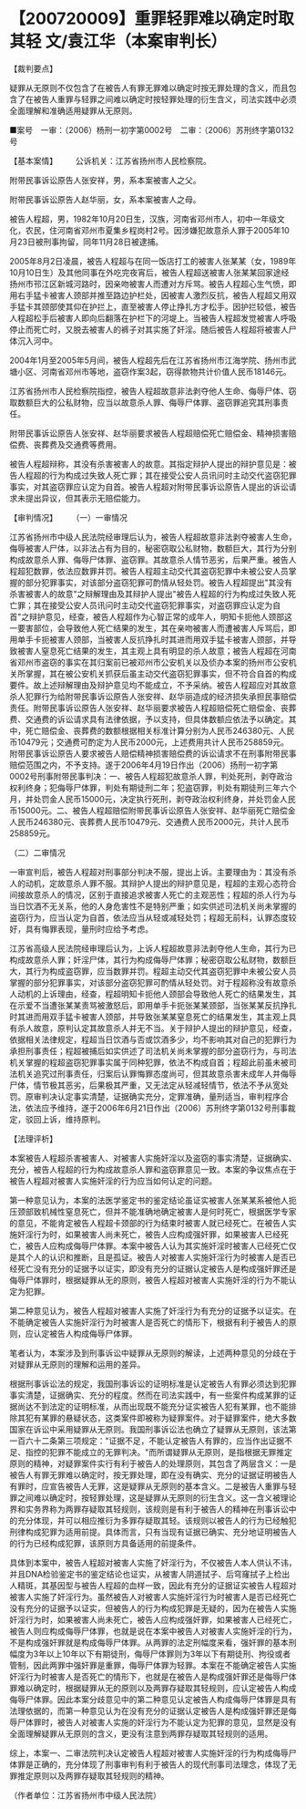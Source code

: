 # 【200720009】重罪轻罪难以确定时取其轻 文/袁江华（本案审判长）

【裁判要点】

疑罪从无原则不仅包含了在被告人有罪无罪难以确定时按无罪处理的含义，而且包含了在被告人重罪与轻罪之间难以确定时按轻罪处理的衍生含义，司法实践中必须全面理解和准确适用疑罪从无原则。

■案号　一审：（2006）杨刑一初字第0002号　二审：（2006）苏刑终字第0132号

【基本案情】 　　公诉机关：江苏省扬州市人民检察院。

附带民事诉讼原告人张安祥，男，系本案被害人之父。

附带民事诉讼原告人赵华丽，女，系本案被害人之母。

被告人程超，男，1982年10月20日生，汉族，河南省邓州市人，初中一年级文化，农民，住河南省邓州市夏集乡程岗村2号。因涉嫌犯故意杀人罪于2005年10月23日被刑事拘留，同年11月28日被逮捕。

2005年8月2日凌晨，被告人程超与在同一饭店打工的被害人张某某（女，1989年10月10日生）及其他同事在外吃完夜宵后，被告人程超送被害人张某某回家途经扬州市邗江区新城河路时，因亲吻被害人而遭对方斥骂。被告人程超心生气愤，即用右手猛卡被害人颈部并推至路边护栏处，因被害人激烈反抗，被告人程超又用双手猛卡其颈部使其仰在护拦上，直至被害人停止挣扎方才松手。因护拦较低，被告人程超松手后被害人即向后翻落在护栏下的河堤上。当被告人程超发觉被害人呼吸停止而死亡时，又脱去被害人的裤子对其实施了奸淫。随后被告人程超将被害人尸体沉入河中。

2004年1月至2005年5月间，被告人程超先后在江苏省扬州市江海学院、扬州市武塘小区、河南省邓州市等地，盗窃作案3起，窃得款物共计价值人民币18146元。

江苏省扬州市人民检察院指控，被告人程超故意非法剥夺他人生命、侮辱尸体、窃取数额巨大的公私财物，应当以故意杀人罪、侮辱尸体罪、盗窃罪追究其刑事责任。

附带民事诉讼原告人张安祥、赵华丽要求被告人程超赔偿死亡赔偿金、精神损害赔偿费、丧葬费及交通费等费用。

被告人程超辩称，其没有杀害被害人的故意。其指定辩护人提出的辩护意见是：被告人程超的行为构成过失致人死亡罪；其在接受公安人员讯问时主动交代盗窃犯罪事实，对其盗窃罪应认定为自首。被告人程超对附带民事诉讼原告人提出的诉讼请求未提出异议，但其表示无赔偿能力。

【审判情况】 　　（一）一审情况

江苏省扬州市中级人民法院经审理后认为，被告人程超故意非法剥夺被害人生命，侮辱被害人尸体，以非法占有为目的，秘密窃取公私财物，数额巨大，其行为分别构成故意杀人罪、侮辱尸体罪、盗窃罪。其故意杀人情节恶劣，后果严重。被告人程超犯数罪，依法应数罪并罚。被告人程超主动交代其盗窃犯罪中未被公安人员掌握的部分犯罪事实，对该部分盗窃犯罪可酌情从轻处罚。被告人程超提出"其没有杀害被害人的故意"之辩解理由及其辩护人提出"被告人程超的行为构成过失致人死亡罪；其在接受公安人员讯问时主动交代盗窃犯罪事实，对盗窃罪应认定为自首"之辩护意见，经查，被告人程超作为心智正常的成年人，明知卡扼他人颈部这一要害部位，会导致他人死亡结果的发生，其在亲吻被害人而遭被害人斥骂后，即用单手卡扼被害人颈部，当被害人反抗挣扎时其进而用双手猛卡被害人颈部，并导致被害人窒息死亡结果的发生，其主观上具有明显的杀人故意；被告人程超在河南省邓州市盗窃的事实在其归案前已被邓州市公安机关以及侦办本案的扬州市公安机关所掌握，其在被公安机关抓获后虽主动交代盗窃犯罪事实，但不符合自首的构成要件。故上述辩解理由及辩护意见均不能成立，不予采纳。被告人程超应对其故意杀人犯罪行为给附带民事诉讼原告人张安祥、赵华丽造成的经济损失承担民事赔偿责任。附带民事诉讼原告人张安祥、赵华丽要求被告人程超赔偿死亡赔偿金、丧葬费、交通费的诉讼请求具有法律依据，予以支持，但具体数额应依法予以确定。其中，死亡赔偿金、丧葬费的数额根据相关标准计算分别为人民币246380元、人民币10479元；交通费可酌定为人民币2000元，上述费用共计人民币258859元。附带民事诉讼原告人要求被告人赔偿精神损害赔偿费的诉讼请求不在刑事附带民事赔偿范围之内，不予支持。遂于2006年4月19日作出（2006）扬刑一初字第0002号刑事附带民事判决：一、被告人程超犯故意杀人罪，判处死刑，剥夺政治权利终身；犯侮辱尸体罪，判处有期徒刑二年；犯盗窃罪，判处有期徒刑三年六个月，并处罚金人民币15000元，决定执行死刑，剥夺政治权利终身，并处罚金人民币15000元。二、被告人程超赔偿附带民事诉讼原告人张安祥、赵华丽死亡赔偿金人民币246380元、丧葬费人民币10479元、交通费人民币2000元，共计人民币258859元。

（二）二审情况

一审宣判后，被告人程超对刑事部分判决不服，提出上诉。主要理由为：其没有杀人的动机，定故意杀人罪不服。其辩护人提出的辩护意见是，程超的主观心态符合间接故意杀人的情况，区别于直接追求被害人死亡的主观恶性；程超的杀人行为与当日饮酒不无关系，他的人身危害性不是特别严重；如实供述司法机关尚未掌握的盗窃行为，应当认定为自首，依法应当从轻或减轻处罚；程超无前科，认罪态度较好，具有悔罪表现，量刑时应给予考虑。

江苏省高级人民法院经审理后认为，上诉人程超故意非法剥夺他人生命，其行为已构成故意杀人罪；奸淫尸体，其行为构成侮辱尸体罪；秘密窃取公私财物，数额巨大，其行为构成盗窃罪，应当数罪并罚。程超主动交代其盗窃犯罪中未被公安人员掌握的部分犯罪事实，对该部分盗窃犯罪可酌情从轻处罚。对于程超称没有故意杀人动机的上诉理由，经查，程超明知卡扼他人颈部会导致他人死亡的结果发生，其在示爱不当遭张某某责骂被激怒后，即用单手卡扼张某某颈部，当张某某反抗挣扎时其进而用双手猛卡被害人颈部，并导致张某某窒息死亡的结果发生，其主观上具有杀人故意，原判认定其故意杀人并无不当。关于辩护人提出的辩护意见，经查，依据相关法律规定，程超当日饮酒与否或饮酒多少，均不影响其对自己的犯罪行为承担刑事责任；程超被捕后如实供述了司法机关尚未掌握的部分盗窃行为，与司法机关掌握的程超盗窃犯罪事实属于同种犯罪，依法不构成自首；程超此前虽未被司法机关追究过刑事责任，归案后认罪悔罪态度尚可，但其故意杀害未成年人并侮辱尸体，情节极其恶劣，后果极其严重，又无法定从轻减轻情节，依法不予从宽处罚。原审判决认定事实清楚，证据确实充分，定罪准确，量刑适当，审判程序合法，依法应予维持，遂于2006年6月21日作出（2006）苏刑终字第0132号刑事裁定，驳回上诉，维持原判。

【法理评析】

本案被告人程超杀害被害人、对被害人实施奸淫以及盗窃的事实清楚，证据确实、充分，被告人程超的行为构成故意杀人罪和盗窃罪意见一致。本案的争议焦点在于被告人程超对被害人实施奸淫的行为应当如何认定的问题。

第一种意见认为，本案的法医学鉴定书的鉴定结论虽证实被害人张某某系被他人扼压颈部致机械性窒息死亡，但并不能准确地确定被害人是何时死亡，根据医学专家的意见，不能肯定被告人程超卡颈部的行为结束时被害人就已经死亡。在被告人实施奸淫行为时，如果被害人尚未死亡，被告人应构成强奸罪，如果被害人已经死亡，被告人应构成侮辱尸体罪。本案中被告人认为其实施奸淫时被害人已经死亡仅是其个人的认识和推断，且是孤证。被告人对被害人实施奸淫行为时被害人是否已经死亡没有充分的证据予以证实，即没有充分的证据认定被告人是构成强奸罪还是侮辱尸体罪时，根据疑罪从无的原则，被告人程超对被害人实施奸淫的行为不能认定为犯罪。

第二种意见认为，被告人程超对被害人实施了奸淫行为有充分的证据予以证实。在不能确定被告人实施奸淫行为时被害人是否死亡的情形下，根据有利于被告人的原则，应认定被告人构成侮辱尸体罪。

笔者认为，本案涉及到刑事诉讼中疑罪从无原则的解读，上述两种意见的分歧在于对疑罪从无原则的理解和运用的差异。

根据刑事诉讼法的规定，我国刑事诉讼的证明标准是认定被告人有罪必须达到犯罪事实清楚，证据确实、充分的程度。然而在司法实践中，有一些案件构成某罪的证据尚达不到法定的证明标准，从而出现既不能充分证实被告人犯有某罪，也不能排除其犯有某罪的悬疑状态，这类案件即被称为疑罪案件。对于疑罪案件，绝大多数国家在诉讼中采用疑罪从无原则。我国刑事诉讼法也确立了疑罪从无原则，该法第一百六十二条第三项规定："证据不足，不能认定被告人有罪的，应当作出证据不足、指控的犯罪不能成立的无罪判决。"而所谓疑罪从无原则，是指根据无罪推定原则的精神，对疑罪案件实行有利于被告人的处理原则，其包含了两层含义：一是被告人有罪无罪难以确定时，按无罪处理，即在没有确实、充分的证据证明被告人有罪时，应宣告被告人无罪，这是疑罪从无原则的基本含义。二是被告人重罪与轻罪之间难以确定时，按轻罪处理，这是疑罪从无原则的衍生含义。这一含义被理论界和实务界称为两罪存疑取其轻规则，该规则是有利于被告人的精神在刑事诉讼中的充分体现，并可以相应推衍为多罪存疑取其轻。该规则以被告人的行为已经触犯刑律构成犯罪为适用前提。具体而言，只有当现有证据已确实、充分地证明被告人的行为已经构成犯罪，该原则方具备适用的前提条件。

具体到本案中，被告人程超对被害人实施了奸淫行为，不仅被告人本人供认不讳，并且DNA检验鉴定书的鉴定结论也证实，从被害人阴道拭子、后穹窿拭子上检出人精斑，其基因型与被告人程超的血样一致，因此有充分的证据证实被告人程超对被害人实施了奸淫行为。虽然被告人对被害人实施奸淫行为时被害人是否已经死亡没有充分的证据予以证实，但被告人的行为构成犯罪是无疑的，因为在被告人实施奸淫行为时，如果被害人尚未死亡，被告人应构成强奸罪，如果被害人已经死亡，被告人则应构成侮辱尸体罪，也就是说在本案中被告人对被害人实施奸淫的行为，不是构成强奸罪就是构成侮辱尸体罪。从两罪的法定刑幅度来看，强奸罪的基本刑幅度为3年以上10年以下有期徒刑，侮辱尸体罪则为3年以下有期徒刑、拘役或者管制，因此两罪中强奸罪是重罪，侮辱尸体罪为轻罪。本案在不能确定被告人实施奸淫行为时被害人是否死亡的情形下，也就是在被告人是构成强奸罪还是侮辱尸体罪难以确定时，根据疑罪从无的原则以及两罪存疑取其轻规则，应认定被告人构成侮辱尸体罪。因此本案分歧意见中的第二种意见认定被告人构成侮辱尸体罪是具有法理依据的，而第一种意见认为在没有充分的证据认定被告人是构成强奸罪还是侮辱尸体罪时，被告人对被害人实施的奸淫行为不能认定为犯罪的意见，显然是没有全面理解疑罪从无原则的含义，更没有注意到两罪存疑取其轻规则的适用。

综上，本案一、二审法院判决认定被告人程超对被害人实施奸淫的行为构成侮辱尸体罪是正确的，充分体现了刑事审判有利于被告人的现代刑事司法理念，体现了无罪推定原则以及两罪存疑取其轻规则的精神。

（作者单位：江苏省扬州市中级人民法院）